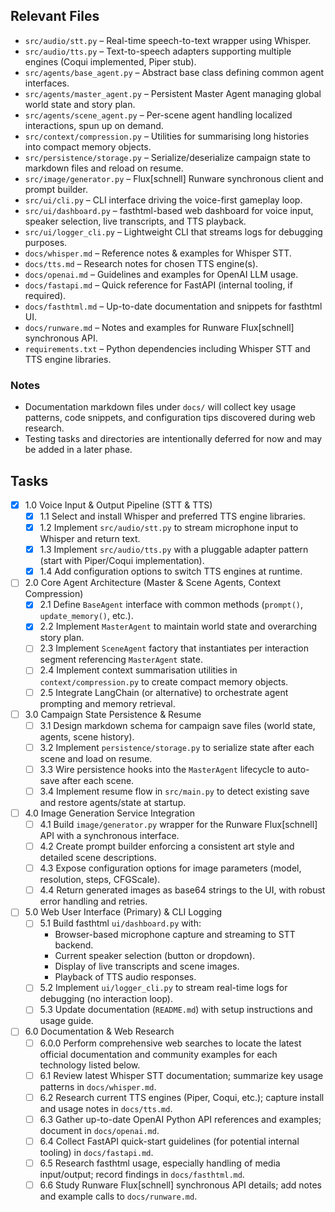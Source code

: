 ## Relevant Files

- `src/audio/stt.py` – Real-time speech-to-text wrapper using Whisper.
- `src/audio/tts.py` – Text-to-speech adapters supporting multiple engines (Coqui implemented, Piper stub).
- `src/agents/base_agent.py` – Abstract base class defining common agent interfaces.
- `src/agents/master_agent.py` – Persistent Master Agent managing global world state and story plan.
- `src/agents/scene_agent.py` – Per-scene agent handling localized interactions, spun up on demand.
- `src/context/compression.py` – Utilities for summarising long histories into compact memory objects.
- `src/persistence/storage.py` – Serialize/deserialize campaign state to markdown files and reload on resume.
- `src/image/generator.py` – Flux[schnell] Runware synchronous client and prompt builder.
- `src/ui/cli.py` – CLI interface driving the voice-first gameplay loop.
- `src/ui/dashboard.py` – fasthtml-based web dashboard for voice input, speaker selection, live transcripts, and TTS playback.
- `src/ui/logger_cli.py` – Lightweight CLI that streams logs for debugging purposes.
- `docs/whisper.md` – Reference notes & examples for Whisper STT.
- `docs/tts.md` – Research notes for chosen TTS engine(s).
- `docs/openai.md` – Guidelines and examples for OpenAI LLM usage.
- `docs/fastapi.md` – Quick reference for FastAPI (internal tooling, if required).
- `docs/fasthtml.md` – Up-to-date documentation and snippets for fasthtml UI.
- `docs/runware.md` – Notes and examples for Runware Flux[schnell] synchronous API.
- `requirements.txt` – Python dependencies including Whisper STT and TTS engine libraries.

### Notes

- Documentation markdown files under `docs/` will collect key usage patterns, code snippets, and configuration tips discovered during web research.
- Testing tasks and directories are intentionally deferred for now and may be added in a later phase.

## Tasks

- [x] 1.0 Voice Input & Output Pipeline (STT & TTS)
  - [x] 1.1 Select and install Whisper and preferred TTS engine libraries.
  - [x] 1.2 Implement `src/audio/stt.py` to stream microphone input to Whisper and return text.
  - [x] 1.3 Implement `src/audio/tts.py` with a pluggable adapter pattern (start with Piper/Coqui implementation).
  - [x] 1.4 Add configuration options to switch TTS engines at runtime.

- [ ] 2.0 Core Agent Architecture (Master & Scene Agents, Context Compression)
  - [x] 2.1 Define `BaseAgent` interface with common methods (`prompt()`, `update_memory()`, etc.).
  - [x] 2.2 Implement `MasterAgent` to maintain world state and overarching story plan.
  - [ ] 2.3 Implement `SceneAgent` factory that instantiates per interaction segment referencing `MasterAgent` state.
  - [ ] 2.4 Implement context summarisation utilities in `context/compression.py` to create compact memory objects.
  - [ ] 2.5 Integrate LangChain (or alternative) to orchestrate agent prompting and memory retrieval.

- [ ] 3.0 Campaign State Persistence & Resume
  - [ ] 3.1 Design markdown schema for campaign save files (world state, agents, scene history).
  - [ ] 3.2 Implement `persistence/storage.py` to serialize state after each scene and load on resume.
  - [ ] 3.3 Wire persistence hooks into the `MasterAgent` lifecycle to auto-save after each scene.
  - [ ] 3.4 Implement resume flow in `src/main.py` to detect existing save and restore agents/state at startup.

- [ ] 4.0 Image Generation Service Integration
  - [ ] 4.1 Build `image/generator.py` wrapper for the Runware Flux[schnell] API with a synchronous interface.
  - [ ] 4.2 Create prompt builder enforcing a consistent art style and detailed scene descriptions.
  - [ ] 4.3 Expose configuration options for image parameters (model, resolution, steps, CFGScale).
  - [ ] 4.4 Return generated images as base64 strings to the UI, with robust error handling and retries.

- [ ] 5.0 Web User Interface (Primary) & CLI Logging
  - [ ] 5.1 Build fasthtml `ui/dashboard.py` with:
    - Browser-based microphone capture and streaming to STT backend.
    - Current speaker selection (button or dropdown).
    - Display of live transcripts and scene images.
    - Playback of TTS audio responses.
  - [ ] 5.2 Implement `ui/logger_cli.py` to stream real-time logs for debugging (no interaction loop).
  - [ ] 5.3 Update documentation (`README.md`) with setup instructions and usage guide.

- [ ] 6.0 Documentation & Web Research
  - [ ] 6.0.0 Perform comprehensive web searches to locate the latest official documentation and community examples for each technology listed below.
  - [ ] 6.1 Review latest Whisper STT documentation; summarize key usage patterns in `docs/whisper.md`.
  - [ ] 6.2 Research current TTS engines (Piper, Coqui, etc.); capture install and usage notes in `docs/tts.md`.
  - [ ] 6.3 Gather up-to-date OpenAI Python API references and examples; document in `docs/openai.md`.
  - [ ] 6.4 Collect FastAPI quick-start guidelines (for potential internal tooling) in `docs/fastapi.md`.
  - [ ] 6.5 Research fasthtml usage, especially handling of media input/output; record findings in `docs/fasthtml.md`.
  - [ ] 6.6 Study Runware Flux[schnell] synchronous API details; add notes and example calls to `docs/runware.md`.  